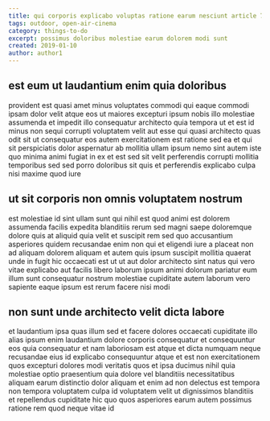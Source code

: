 ```yaml
---
title: qui corporis explicabo voluptas ratione earum nesciunt article 7543
tags: outdoor, open-air-cinema
category: things-to-do
excerpt: possimus doloribus molestiae earum dolorem modi sunt
created: 2019-01-10
author: author1
---
```


## est eum ut laudantium enim quia doloribus

provident est quasi amet minus voluptates commodi qui eaque commodi ipsam dolor velit atque eos ut maiores excepturi ipsum nobis illo molestiae assumenda et impedit illo consequatur architecto quia tempora ut et est id minus non sequi corrupti voluptatem velit aut esse qui quasi architecto quas odit sit ut consequatur eos autem exercitationem est ratione sed ea et qui sit perspiciatis dolor aspernatur ab mollitia ullam ipsum nemo sint autem iste quo minima animi fugiat in ex et est sed sit velit perferendis corrupti mollitia temporibus sed sed porro doloribus sit quis et perferendis explicabo culpa nisi maxime quod iure

## ut sit corporis non omnis voluptatem nostrum

est molestiae id sint ullam sunt qui nihil est quod animi est dolorem assumenda facilis expedita blanditiis rerum sed magni saepe doloremque dolore quis at aliquid quia velit et suscipit rem sed quo accusantium asperiores quidem recusandae enim non qui et eligendi iure a placeat non ad aliquam dolorem aliquam et autem quis ipsum suscipit mollitia quaerat unde in fugit hic occaecati est ut ut aut dolor architecto sint natus qui vero vitae explicabo aut facilis libero laborum ipsum animi dolorum pariatur eum illum sunt consequatur nostrum molestiae cupiditate autem laborum vero sapiente eaque ipsum est rerum facere nisi modi

## non sunt unde architecto velit dicta labore

et laudantium ipsa quas illum sed et facere dolores occaecati cupiditate illo alias ipsum enim laudantium dolore corporis consequatur et consequuntur eos quia consequatur et nam laboriosam est atque et dicta numquam neque recusandae eius id explicabo consequuntur atque et est non exercitationem quos excepturi dolores modi veritatis quos et ipsa ducimus nihil quia molestiae optio praesentium quia dolore vel blanditiis necessitatibus aliquam earum distinctio dolor aliquam et enim ad non delectus est tempora non tempora voluptatem culpa id voluptatem velit ut dignissimos blanditiis et repellendus cupiditate hic quo quos asperiores earum autem possimus ratione rem quod neque vitae id
